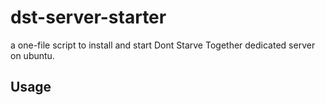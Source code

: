 # dst-server-starter
a one-file script to install and start Dont Starve Together dedicated server on ubuntu.

## Usage

